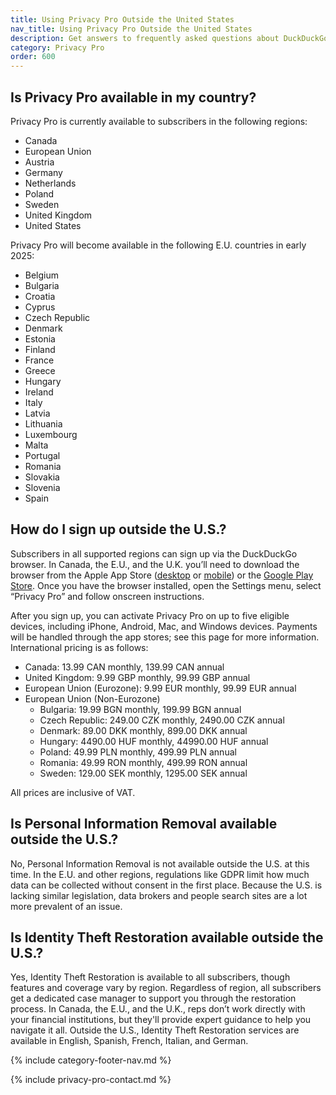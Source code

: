 ```yaml
---
title: Using Privacy Pro Outside the United States
nav_title: Using Privacy Pro Outside the United States
description: Get answers to frequently asked questions about DuckDuckGo’s Privacy Pro subscription service that includes VPN, Personal Information Removal, and Identity Theft Restoration.
category: Privacy Pro
order: 600
---
```


## Is Privacy Pro available in my country?

Privacy Pro is currently available to subscribers in the following regions:

-   Canada
-   European Union
-   Austria
-   Germany
-   Netherlands
-   Poland
-   Sweden
-   United Kingdom
-   United States

Privacy Pro will become available in the following E.U. countries in early 2025:

-   Belgium
-   Bulgaria
-   Croatia
-   Cyprus
-   Czech Republic
-   Denmark
-   Estonia
-   Finland
-   France
-   Greece
-   Hungary
-   Ireland
-   Italy
-   Latvia
-   Lithuania
-   Luxembourg
-   Malta
-   Portugal
-   Romania
-   Slovakia
-   Slovenia
-   Spain

## How do I sign up outside the U.S.?

Subscribers in all supported regions can sign up via the DuckDuckGo browser. In Canada, the E.U., and the U.K. you’ll need to download the browser from the Apple App Store ([desktop](https://apps.apple.com/us/app/duckduckgo-private-browser/id663592361) or [mobile](https://apps.apple.com/us/app/duckduckgo-private-browser/id663592361)) or the [Google Play Store](https://play.google.com/store/apps/details?id=com.duckduckgo.mobile.android). Once you have the browser installed, open the Settings menu, select “Privacy Pro” and follow onscreen instructions.

After you sign up, you can activate Privacy Pro on up to five eligible devices, including iPhone, Android, Mac, and Windows devices. Payments will be handled through the app stores; see this page for more information. International pricing is as follows:

-   Canada: 13.99 CAN monthly, 139.99 CAN annual
-   United Kingdom: 9.99 GBP monthly, 99.99 GBP annual
-   European Union (Eurozone): 9.99 EUR monthly, 99.99 EUR annual
-   European Union (Non-Eurozone)
    -   Bulgaria: 19.99 BGN monthly, 199.99 BGN annual
    -   Czech Republic: 249.00 CZK monthly, 2490.00 CZK annual
    -   Denmark: 89.00 DKK monthly, 899.00 DKK annual
    -   Hungary: 4490.00 HUF monthly, 44990.00 HUF annual
    -   Poland: 49.99 PLN monthly, 499.99 PLN annual
    -   Romania: 49.99 RON monthly, 499.99 RON annual
    -   Sweden: 129.00 SEK monthly, 1295.00 SEK annual

All prices are inclusive of VAT.

## Is Personal Information Removal available outside the U.S.?

No, Personal Information Removal is not available outside the U.S. at this time. In the E.U. and other regions, regulations like GDPR limit how much data can be collected without consent in the first place. Because the U.S. is lacking similar legislation, data brokers and people search sites are a lot more prevalent of an issue.

## Is Identity Theft Restoration available outside the U.S.?

Yes, Identity Theft Restoration is available to all subscribers, though features and coverage vary by region. Regardless of region, all subscribers get a dedicated case manager to support you through the restoration process. In Canada, the E.U., and the U.K., reps don’t work directly with your financial institutions, but they'll provide expert guidance to help you navigate it all. Outside the U.S., Identity Theft Restoration services are available in English, Spanish, French, Italian, and German.

{% include category-footer-nav.md %}

{% include privacy-pro-contact.md %}
